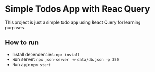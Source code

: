 # Simple Todos App with Reac Query

This project is just a simple todo app using React Query for learning purposes.

## How to run
- Install dependencies: `npm install`
- Run server: `npx json-server -w data/db.json -p 350`
- Run app: `npm start`